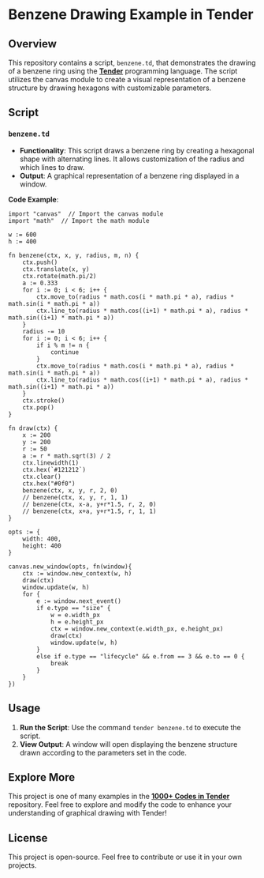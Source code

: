 # Benzene Drawing Example in Tender

## Overview

This repository contains a script, `benzene.td`, that demonstrates the drawing of a benzene ring using the [**Tender**](https://github.com/2dprototype/tender-free) programming language. The script utilizes the canvas module to create a visual representation of a benzene structure by drawing hexagons with customizable parameters.

## Script

### `benzene.td`

- **Functionality**: This script draws a benzene ring by creating a hexagonal shape with alternating lines. It allows customization of the radius and which lines to draw.
- **Output**: A graphical representation of a benzene ring displayed in a window.

**Code Example**:

```tender
import "canvas"  // Import the canvas module
import "math"  // Import the math module

w := 600
h := 400

fn benzene(ctx, x, y, radius, m, n) {
	ctx.push()
	ctx.translate(x, y)
	ctx.rotate(math.pi/2)
	a := 0.333 
	for i := 0; i < 6; i++ {
		ctx.move_to(radius * math.cos(i * math.pi * a), radius * math.sin(i * math.pi * a))
		ctx.line_to(radius * math.cos((i+1) * math.pi * a), radius * math.sin((i+1) * math.pi * a))
	}
	radius -= 10
	for i := 0; i < 6; i++ {
		if i % m != n {
			continue
		}
		ctx.move_to(radius * math.cos(i * math.pi * a), radius * math.sin(i * math.pi * a))
		ctx.line_to(radius * math.cos((i+1) * math.pi * a), radius * math.sin((i+1) * math.pi * a))
	}
	ctx.stroke()	
	ctx.pop()
}

fn draw(ctx) {
	x := 200
	y := 200
	r := 50
	a := r * math.sqrt(3) / 2
	ctx.linewidth(1)
	ctx.hex(`#121212`)
	ctx.clear()
	ctx.hex("#0f0")
	benzene(ctx, x, y, r, 2, 0)
	// benzene(ctx, x, y, r, 1, 1)
	// benzene(ctx, x-a, y+r*1.5, r, 2, 0)
	// benzene(ctx, x+a, y+r*1.5, r, 1, 1)
}

opts := {
	width: 400,
	height: 400
}

canvas.new_window(opts, fn(window){
	ctx := window.new_context(w, h)
	draw(ctx)
	window.update(w, h)
	for {
		e := window.next_event()
		if e.type == "size" {
			w = e.width_px 
			h = e.height_px
			ctx = window.new_context(e.width_px, e.height_px)
			draw(ctx)
			window.update(w, h)
		}
		else if e.type == "lifecycle" && e.from == 3 && e.to == 0 {
			break
		}
	}
})
```

## Usage

1. **Run the Script**: Use the command `tender benzene.td` to execute the script.
2. **View Output**: A window will open displaying the benzene structure drawn according to the parameters set in the code.

## Explore More

This project is one of many examples in the [**1000+ Codes in Tender**](https://github.com/2dprototype/tender-free) repository. Feel free to explore and modify the code to enhance your understanding of graphical drawing with Tender!

## License

This project is open-source. Feel free to contribute or use it in your own projects.

